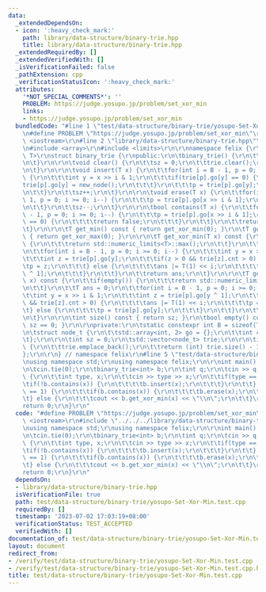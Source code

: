 ```yaml
---
data:
  _extendedDependsOn:
  - icon: ':heavy_check_mark:'
    path: library/data-structure/binary-trie.hpp
    title: library/data-structure/binary-trie.hpp
  _extendedRequiredBy: []
  _extendedVerifiedWith: []
  _isVerificationFailed: false
  _pathExtension: cpp
  _verificationStatusIcon: ':heavy_check_mark:'
  attributes:
    '*NOT_SPECIAL_COMMENTS*': ''
    PROBLEM: https://judge.yosupo.jp/problem/set_xor_min
    links:
    - https://judge.yosupo.jp/problem/set_xor_min
  bundledCode: "#line 1 \"test/data-structure/binary-trie/yosupo-Set-Xor-Min.test.cpp\"\
    \n#define PROBLEM \"https://judge.yosupo.jp/problem/set_xor_min\"\r\n\r\n#include\
    \ <iostream>\r\n#line 2 \"library/data-structure/binary-trie.hpp\"\n#include <vector>\r\
    \n#include <array>\r\n#include <limits>\r\n\r\nnamespace felix {\r\n\r\ntemplate<class\
    \ T>\r\nstruct binary_trie {\r\npublic:\r\n\tbinary_trie() {\r\n\t\tnew_node();\r\
    \n\t}\r\n\r\n\tvoid clear() {\r\n\t\tsz = 0;\r\n\t\ttrie.clear();\r\n\t\tnew_node();\r\
    \n\t}\r\n\r\n\tvoid insert(T x) {\r\n\t\tfor(int i = B - 1, p = 0; i >= 0; i--)\
    \ {\r\n\t\t\tint y = x >> i & 1;\r\n\t\t\tif(trie[p].go[y] == 0) {\r\n\t\t\t\t\
    trie[p].go[y] = new_node();\r\n\t\t\t}\r\n\t\t\tp = trie[p].go[y];\r\n\t\t\ttrie[p].cnt++;\r\
    \n\t\t}\r\n\t\tsz++;\r\n\t}\r\n\r\n\tvoid erase(T x) {\r\n\t\tfor(int i = B -\
    \ 1, p = 0; i >= 0; i--) {\r\n\t\t\tp = trie[p].go[x >> i & 1];\r\n\t\t\ttrie[p].cnt--;\r\
    \n\t\t}\r\n\t\tsz--;\r\n\t}\r\n\r\n\tbool contains(T x) {\r\n\t\tfor(int i = B\
    \ - 1, p = 0; i >= 0; i--) {\r\n\t\t\tp = trie[p].go[x >> i & 1];\r\n\t\t\tif(trie[p].cnt\
    \ == 0) {\r\n\t\t\t\treturn false;\r\n\t\t\t}\r\n\t\t}\r\n\t\treturn true;\r\n\
    \t}\r\n\r\n\tT get_min() const { return get_xor_min(0); }\r\n\tT get_max() const\
    \ { return get_xor_max(0); }\r\n\r\n\tT get_xor_min(T x) const {\r\n\t\tif(empty())\
    \ {\r\n\t\t\treturn std::numeric_limits<T>::max();\r\n\t\t}\r\n\t\tT ans = 0;\r\
    \n\t\tfor(int i = B - 1, p = 0; i >= 0; i--) {\r\n\t\t\tint y = x >> i & 1;\r\n\
    \t\t\tint z = trie[p].go[y];\r\n\t\t\tif(z > 0 && trie[z].cnt > 0) {\r\n\t\t\t\
    \tp = z;\r\n\t\t\t} else {\r\n\t\t\t\tans |= T(1) << i;\r\n\t\t\t\tp = trie[p].go[y\
    \ ^ 1];\r\n\t\t\t}\r\n\t\t}\r\n\t\treturn ans;\r\n\t}\r\n\r\n\tT get_xor_max(T\
    \ x) const {\r\n\t\tif(empty()) {\r\n\t\t\treturn std::numeric_limits<T>::min();\r\
    \n\t\t}\r\n\t\tT ans = 0;\r\n\t\tfor(int i = B - 1, p = 0; i >= 0; i--) {\r\n\t\
    \t\tint y = x >> i & 1;\r\n\t\t\tint z = trie[p].go[y ^ 1];\r\n\t\t\tif(z > 0\
    \ && trie[z].cnt > 0) {\r\n\t\t\t\tans |= T(1) << i;\r\n\t\t\t\tp = z;\r\n\t\t\
    \t} else {\r\n\t\t\t\tp = trie[p].go[y];\r\n\t\t\t}\r\n\t\t}\r\n\t\treturn ans;\r\
    \n\t}\r\n\r\n\tint size() const { return sz; }\r\n\tbool empty() const { return\
    \ sz == 0; }\r\n\r\nprivate:\r\n\tstatic constexpr int B = sizeof(T) * 8;\r\n\r\
    \n\tstruct node_t {\r\n\t\tstd::array<int, 2> go = {};\r\n\t\tint cnt = 0;\r\n\
    \t};\r\n\r\n\tint sz = 0;\r\n\tstd::vector<node_t> trie;\r\n\r\n\tint new_node()\
    \ {\r\n\t\ttrie.emplace_back();\r\n\t\treturn (int) trie.size() - 1;\r\n\t}\r\n\
    };\r\n\r\n} // namespace felix\r\n#line 5 \"test/data-structure/binary-trie/yosupo-Set-Xor-Min.test.cpp\"\
    \nusing namespace std;\r\nusing namespace felix;\r\n\r\nint main() {\r\n\tios::sync_with_stdio(false);\r\
    \n\tcin.tie(0);\r\n\tbinary_trie<int> b;\r\n\tint q;\r\n\tcin >> q;\r\n\twhile(q--)\
    \ {\r\n\t\tint type, x;\r\n\t\tcin >> type >> x;\r\n\t\tif(type == 0) {\r\n\t\t\
    \tif(!b.contains(x)) {\r\n\t\t\t\tb.insert(x);\r\n\t\t\t}\r\n\t\t} else if(type\
    \ == 1) {\r\n\t\t\tif(b.contains(x)) {\r\n\t\t\t\tb.erase(x);\r\n\t\t\t}\r\n\t\
    \t} else {\r\n\t\t\tcout << b.get_xor_min(x) << \"\\n\";\r\n\t\t}\r\n\t}\r\n\t\
    return 0;\r\n}\r\n"
  code: "#define PROBLEM \"https://judge.yosupo.jp/problem/set_xor_min\"\r\n\r\n#include\
    \ <iostream>\r\n#include \"../../../library/data-structure/binary-trie.hpp\"\r\
    \nusing namespace std;\r\nusing namespace felix;\r\n\r\nint main() {\r\n\tios::sync_with_stdio(false);\r\
    \n\tcin.tie(0);\r\n\tbinary_trie<int> b;\r\n\tint q;\r\n\tcin >> q;\r\n\twhile(q--)\
    \ {\r\n\t\tint type, x;\r\n\t\tcin >> type >> x;\r\n\t\tif(type == 0) {\r\n\t\t\
    \tif(!b.contains(x)) {\r\n\t\t\t\tb.insert(x);\r\n\t\t\t}\r\n\t\t} else if(type\
    \ == 1) {\r\n\t\t\tif(b.contains(x)) {\r\n\t\t\t\tb.erase(x);\r\n\t\t\t}\r\n\t\
    \t} else {\r\n\t\t\tcout << b.get_xor_min(x) << \"\\n\";\r\n\t\t}\r\n\t}\r\n\t\
    return 0;\r\n}\r\n"
  dependsOn:
  - library/data-structure/binary-trie.hpp
  isVerificationFile: true
  path: test/data-structure/binary-trie/yosupo-Set-Xor-Min.test.cpp
  requiredBy: []
  timestamp: '2023-07-02 17:03:19+08:00'
  verificationStatus: TEST_ACCEPTED
  verifiedWith: []
documentation_of: test/data-structure/binary-trie/yosupo-Set-Xor-Min.test.cpp
layout: document
redirect_from:
- /verify/test/data-structure/binary-trie/yosupo-Set-Xor-Min.test.cpp
- /verify/test/data-structure/binary-trie/yosupo-Set-Xor-Min.test.cpp.html
title: test/data-structure/binary-trie/yosupo-Set-Xor-Min.test.cpp
---
```

